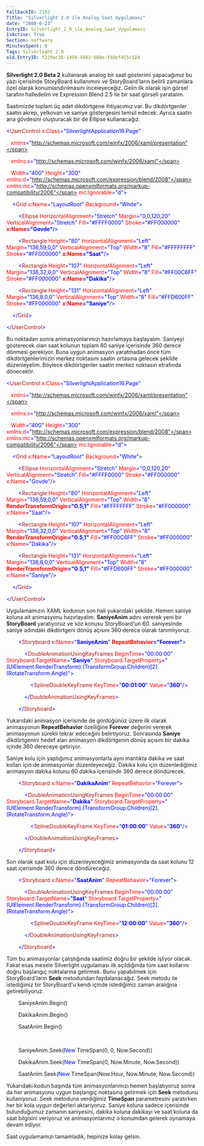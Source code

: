 ```yaml
---
FallbackID: 2102
Title: "Silverlight 2.0 ile Analog Saat Uygulaması"
date: "2008-6-23"
EntryID: Silverlight_2_0_ile_Analog_Saat_Uygulamasi
IsActive: True
Section: software
MinutesSpent: 0
Tags: Silverlight 2.0
old.EntryID: f229ac3b-1499-4982-b80e-fddef455c124
---
```

**Silverlight 2.0 Beta 2** kullanarak analog bir saat gösterimi
yapacağımız bu yazı içerisinde StoryBoard kullanımını ve
StoryBoard'ların belirli zamanlara özel olarak konumlandırılmasını
inceleyeceğiz. Gelin ilk olarak işin görsel tarafını halledelim ve
Expression Blend 2.5 ile bir saat görseli yaratalım.

Saatimizde toplam üç adet dikdörtgene ihtiyacımız var. Bu dikdörtgenler
saatin akrep, yelkovan ve saniye göstergesini temsil edecek. Ayrıca
saatin ana gövdesini oluşturacak bir de Ellipse kullanacağız.

<span style="color: blue;">\<</span><span
style="color: #a31515;">UserControl</span><span style="color: red;">
x</span><span style="color: blue;">:</span><span
style="color: red;">Class</span><span
style="color: blue;">="SilverlightApplication16.Page"</span>

   <span style="color: red;"> xmlns</span><span
style="color: blue;">="http://schemas.microsoft.com/winfx/2006/xaml/presentation"</span>

   <span style="color: red;"> xmlns</span><span
style="color: blue;">:</span><span style="color: red;">x</span><span
style="color: blue;">="http://schemas.microsoft.com/winfx/2006/xaml"</span>

   <span style="color: red;"> Width</span><span
style="color: blue;">="400"</span><span style="color: red;">
Height</span><span style="color: blue;">="300"</span><span
style="color: red;"> xmlns</span><span
style="color: blue;">:</span><span style="color: red;">d</span><span
style="color: blue;">="http://schemas.microsoft.com/expression/blend/2008"</span><span
style="color: red;"> xmlns</span><span
style="color: blue;">:</span><span style="color: red;">mc</span><span
style="color: blue;">="http://schemas.openxmlformats.org/markup-compatibility/2006"</span><span
style="color: red;"> mc</span><span style="color: blue;">:</span><span
style="color: red;">Ignorable</span><span
style="color: blue;">="d"\></span>

<span style="color: #a31515;">    </span><span
style="color: blue;">\<</span><span
style="color: #a31515;">Grid</span><span style="color: red;">
x</span><span style="color: blue;">:</span><span
style="color: red;">Name</span><span
style="color: blue;">="LayoutRoot"</span><span style="color: red;">
Background</span><span style="color: blue;">="White"\></span>

<span style="color: #a31515;">        </span><span
style="color: blue;">\<</span><span
style="color: #a31515;">Ellipse</span><span style="color: red;">
HorizontalAlignment</span><span
style="color: blue;">="Stretch"</span><span style="color: red;">
Margin</span><span style="color: blue;">="0,0,120,20"</span><span
style="color: red;"> VerticalAlignment</span><span
style="color: blue;">="Stretch"</span><span style="color: red;">
Fill</span><span style="color: blue;">="\#FFFF0000"</span><span
style="color: red;"> Stroke</span><span
style="color: blue;">="\#FF000000"</span><span style="color: red;">
**x**</span><span style="color: blue;">**:**</span><span
style="color: red;">**Name**</span><span
style="color: blue;">**="Govde"**/\></span>

<span style="color: #a31515;">        </span><span
style="color: blue;">\<</span><span
style="color: #a31515;">Rectangle</span><span style="color: red;">
Height</span><span style="color: blue;">="80"</span><span
style="color: red;"> HorizontalAlignment</span><span
style="color: blue;">="Left"</span><span style="color: red;">
Margin</span><span style="color: blue;">="136,59,0,0"</span><span
style="color: red;"> VerticalAlignment</span><span
style="color: blue;">="Top"</span><span style="color: red;">
Width</span><span style="color: blue;">="8"</span><span
style="color: red;"> Fill</span><span
style="color: blue;">="\#FFFFFFFF"</span><span style="color: red;">
Stroke</span><span style="color: blue;">="\#FF000000"</span><span
style="color: red;"> **x**</span><span
style="color: blue;">**:**</span><span
style="color: red;">**Name**</span><span
style="color: blue;">**="Saat"**/\></span>

<span style="color: #a31515;">        </span><span
style="color: blue;">\<</span><span
style="color: #a31515;">Rectangle</span><span style="color: red;">
Height</span><span style="color: blue;">="107"</span><span
style="color: red;"> HorizontalAlignment</span><span
style="color: blue;">="Left"</span><span style="color: red;">
Margin</span><span style="color: blue;">="136,32,0,0"</span><span
style="color: red;"> VerticalAlignment</span><span
style="color: blue;">="Top"</span><span style="color: red;">
Width</span><span style="color: blue;">="8"</span> <span
style="color: red;"> Fill</span><span
style="color: blue;">="\#FF00C6FF"</span><span style="color: red;">
Stroke</span><span style="color: blue;">="\#FF000000"</span><span
style="color: red;"> **x**</span><span
style="color: blue;">**:**</span><span
style="color: red;">**Name**</span><span
style="color: blue;">**="Dakika"**/\></span>

<span style="color: #a31515;">        </span><span
style="color: blue;">\<</span><span
style="color: #a31515;">Rectangle</span><span style="color: red;">
Height</span><span style="color: blue;">="131"</span><span
style="color: red;"> HorizontalAlignment</span><span
style="color: blue;">="Left"</span><span style="color: red;">
Margin</span><span style="color: blue;">="136,8,0,0"</span><span
style="color: red;"> VerticalAlignment</span><span
style="color: blue;">="Top"</span><span style="color: red;">
Width</span><span style="color: blue;">="8"</span><span
style="color: red;"> Fill</span><span
style="color: blue;">="\#FFD600FF"</span><span style="color: red;">
Stroke</span><span style="color: blue;">="\#FF000000"</span><span
style="color: red;"> **x**</span><span
style="color: blue;">**:**</span><span
style="color: red;">**Name**</span><span
style="color: blue;">**="Saniye"**/\></span>

<span style="color: #a31515;">    </span><span
style="color: blue;">\</</span><span
style="color: #a31515;">Grid</span><span style="color: blue;">\></span>

<span style="color: blue;">\</</span><span
style="color: #a31515;">UserControl</span><span
style="color: blue;">\></span>

Bu noktadan sonra animasyonlarımızı hazırlamaya başlayalım. Saniyeyi
gösterecek olan saat kolunun toplam 60 saniye içerisinde 360 derece
dönmesi gerekiyor. Buna uygun animasyon yaratmadan önce tüm
dikdörtgenlerimizin merkez noktasını saatin ortasına gelecek şekilde
düzenleyelim. Böylece dikdörtgenler saatin merkez noktasın etrafında
dönecektir.

<span style="color: blue;">\<</span><span
style="color: #a31515;">UserControl</span><span style="color: red;">
x</span><span style="color: blue;">:</span><span
style="color: red;">Class</span><span
style="color: blue;">="SilverlightApplication16.Page"</span>

   <span style="color: red;"> xmlns</span><span
style="color: blue;">="http://schemas.microsoft.com/winfx/2006/xaml/presentation"</span>

   <span style="color: red;"> xmlns</span><span
style="color: blue;">:</span><span style="color: red;">x</span><span
style="color: blue;">="http://schemas.microsoft.com/winfx/2006/xaml"</span>

   <span style="color: red;"> Width</span><span
style="color: blue;">="400"</span><span style="color: red;">
Height</span><span style="color: blue;">="300"</span><span
style="color: red;"> xmlns</span><span
style="color: blue;">:</span><span style="color: red;">d</span><span
style="color: blue;">="http://schemas.microsoft.com/expression/blend/2008"</span><span
style="color: red;"> xmlns</span><span
style="color: blue;">:</span><span style="color: red;">mc</span><span
style="color: blue;">="http://schemas.openxmlformats.org/markup-compatibility/2006"</span><span
style="color: red;"> mc</span><span style="color: blue;">:</span><span
style="color: red;">Ignorable</span><span
style="color: blue;">="d"\></span>

<span style="color: #a31515;">    </span><span
style="color: blue;">\<</span><span
style="color: #a31515;">Grid</span><span style="color: red;">
x</span><span style="color: blue;">:</span><span
style="color: red;">Name</span><span
style="color: blue;">="LayoutRoot"</span><span style="color: red;">
Background</span><span style="color: blue;">="White"\></span>

<span style="color: #a31515;">        </span><span
style="color: blue;">\<</span><span
style="color: #a31515;">Ellipse</span><span style="color: red;">
HorizontalAlignment</span><span
style="color: blue;">="Stretch"</span><span style="color: red;">
Margin</span><span style="color: blue;">="0,0,120,20"</span><span
style="color: red;"> VerticalAlignment</span><span
style="color: blue;">="Stretch"</span><span style="color: red;">
Fill</span><span style="color: blue;">="\#FFFF0000"</span><span
style="color: red;"> Stroke</span><span
style="color: blue;">="\#FF000000"</span><span style="color: red;">
x</span><span style="color: blue;">:</span><span
style="color: red;">Name</span><span
style="color: blue;">="Govde"/\></span>

<span style="color: #a31515;">        </span><span
style="color: blue;">\<</span><span
style="color: #a31515;">Rectangle</span><span style="color: red;">
Height</span><span style="color: blue;">="80"</span><span
style="color: red;"> HorizontalAlignment</span><span
style="color: blue;">="Left"</span><span style="color: red;">
Margin</span><span style="color: blue;">="136,59,0,0"</span><span
style="color: red;"> VerticalAlignment</span><span
style="color: blue;">="Top"</span><span style="color: red;">
Width</span><span style="color: blue;">="8"</span><span
style="color: red;"> **RenderTransformOrigin**</span><span
style="color: blue;">**="0.5,1"**</span><span style="color: red;">
Fill</span><span style="color: blue;">="\#FFFFFFFF"</span><span
style="color: red;"> Stroke</span><span
style="color: blue;">="\#FF000000"</span><span style="color: red;">
x</span><span style="color: blue;">:</span><span
style="color: red;">Name</span><span
style="color: blue;">="Saat"/\></span>

<span style="color: #a31515;">        </span><span
style="color: blue;">\<</span><span
style="color: #a31515;">Rectangle</span><span style="color: red;">
Height</span><span style="color: blue;">="107"</span><span
style="color: red;"> HorizontalAlignment</span><span
style="color: blue;">="Left"</span><span style="color: red;">
Margin</span><span style="color: blue;">="136,32,0,0"</span><span
style="color: red;"> VerticalAlignment</span><span
style="color: blue;">="Top"</span><span style="color: red;">
Width</span><span style="color: blue;">="8"</span><span
style="color: red;"> **RenderTransformOrigin**</span><span
style="color: blue;">**="0.5,1"**</span><span style="color: red;">
Fill</span><span style="color: blue;">="\#FF00C6FF"</span><span
style="color: red;"> Stroke</span><span
style="color: blue;">="\#FF000000"</span><span style="color: red;">
x</span><span style="color: blue;">:</span><span
style="color: red;">Name</span><span
style="color: blue;">="Dakika"/\></span>

<span style="color: #a31515;">        </span><span
style="color: blue;">\<</span><span
style="color: #a31515;">Rectangle</span><span style="color: red;">
Height</span><span style="color: blue;">="131"</span><span
style="color: red;"> HorizontalAlignment</span><span
style="color: blue;">="Left"</span><span style="color: red;">
Margin</span><span style="color: blue;">="136,8,0,0"</span><span
style="color: red;"> VerticalAlignment</span><span
style="color: blue;">="Top"</span><span style="color: red;">
Width</span><span style="color: blue;">="8"</span><span
style="color: red;"> **RenderTransformOrigin**</span><span
style="color: blue;">**="0.5,1"**</span><span style="color: red;">
Fill</span><span style="color: blue;">="\#FFD600FF"</span><span
style="color: red;"> Stroke</span><span
style="color: blue;">="\#FF000000"</span><span style="color: red;">
x</span><span style="color: blue;">:</span><span
style="color: red;">Name</span><span
style="color: blue;">="Saniye"/\></span>

<span style="color: #a31515;">    </span><span
style="color: blue;">\</</span><span
style="color: #a31515;">Grid</span><span style="color: blue;">\></span>

<span style="color: blue;">\</</span><span
style="color: #a31515;">UserControl</span><span
style="color: blue;">\></span>

Uygulamamızın XAML kodunun son hali yukarıdaki şekilde. Hemen saniye
koluna ait animasyonu hazırlayalım. **SaniyeAnim** adını vererek yeni
bir **StoryBoard** yaratıyoruz ve söz konusu StoryBoard'un 60.
saniyesinde saniye adındaki dikdörtgeni dönüş açısını 360 derece olarak
tanımlıyoruz.

<span style="color: #a31515;">        </span><span
style="color: blue;">\<</span><span
style="color: #a31515;">Storyboard</span><span style="color: red;">
x</span><span style="color: blue;">:</span><span
style="color: red;">Name</span><span
style="color: blue;">="**SaniyeAnim**"</span><span style="color: red;">
**RepeatBehavior**</span><span
style="color: blue;">**="Forever"**\></span>

<span style="color: #a31515;">            </span><span
style="color: blue;">\<</span><span
style="color: #a31515;">DoubleAnimationUsingKeyFrames</span><span
style="color: red;"> BeginTime</span><span
style="color: blue;">="00:00:00"</span><span style="color: red;">
Storyboard.TargetName</span><span
style="color: blue;">="**Saniye**"</span><span style="color: red;">
Storyboard.TargetProperty</span><span
style="color: blue;">="(UIElement.RenderTransform).(TransformGroup.Children)[2].(RotateTransform.Angle)"\></span>

<span style="color: #a31515;">                </span><span
style="color: blue;">\<</span><span
style="color: #a31515;">SplineDoubleKeyFrame</span><span
style="color: red;"> KeyTime</span><span
style="color: blue;">="**00:01:00**"</span><span style="color: red;">
Value</span><span style="color: blue;">="**360**"/\></span>

<span style="color: #a31515;">            </span><span
style="color: blue;">\</</span><span
style="color: #a31515;">DoubleAnimationUsingKeyFrames</span><span
style="color: blue;">\></span>

<span style="color: #a31515;">        </span><span
style="color: blue;">\</</span><span
style="color: #a31515;">Storyboard</span><span
style="color: blue;">\></span>

Yukarıdaki animasyon içerisinde de gördüğünüz üzere ilk olarak
animasyonun **RepeatBehavior** özelliğine **Forever** değerini vererek
animasyonun sürekli tekrar edeceğini belirtiyoruz. Sonrasında **Saniye**
dikdörtgenini hedef alan animasyon dikdörtgenin dönüş açısını bir dakika
içinde 360 dereceye getiriyor.

Saniye kolu için yaptığımız animasyonlarla aynı mantıkta dakika ve saat
kolları için de animasyonlar düzenleyeceğiz. Dakika kolu için
düzenlediğimiz animasyon dakika kolunu 60 dakika içerisinde 360 derece
döndürecek.

<span style="color: #a31515;">        </span><span
style="color: blue;">\<</span><span
style="color: #a31515;">Storyboard</span><span style="color: red;">
x</span><span style="color: blue;">:</span><span
style="color: red;">Name</span><span
style="color: blue;">="**DakikaAnim**"</span><span style="color: red;">
RepeatBehavior</span><span style="color: blue;">="Forever"\></span>

<span style="color: #a31515;">            </span><span
style="color: blue;">\<</span><span
style="color: #a31515;">DoubleAnimationUsingKeyFrames</span><span
style="color: red;"> BeginTime</span><span
style="color: blue;">="00:00:00"</span><span style="color: red;">
Storyboard.TargetName</span><span
style="color: blue;">="**Dakika**"</span><span style="color: red;">
Storyboard.TargetProperty</span><span
style="color: blue;">="(UIElement.RenderTransform).(TransformGroup.Children)[2].(RotateTransform.Angle)"\></span>

<span style="color: #a31515;">                </span><span
style="color: blue;">\<</span><span
style="color: #a31515;">SplineDoubleKeyFrame</span><span
style="color: red;"> KeyTime</span><span
style="color: blue;">="**01:00:00**"</span><span style="color: red;">
Value</span><span style="color: blue;">="**360**"/\></span>

<span style="color: #a31515;">            </span><span
style="color: blue;">\</</span><span
style="color: #a31515;">DoubleAnimationUsingKeyFrames</span><span
style="color: blue;">\></span>

<span style="color: #a31515;">        </span><span
style="color: blue;">\</</span><span
style="color: #a31515;">Storyboard</span><span
style="color: blue;">\></span>

Son olarak saat kolu için düzenleyeceğimiz animasyonda da saat kolunu 12
saat içerisinde 360 derece döndüreceğiz.

<span style="color: #a31515;">        </span><span
style="color: blue;">\<</span><span
style="color: #a31515;">Storyboard</span><span style="color: red;">
x</span><span style="color: blue;">:</span><span
style="color: red;">Name</span><span
style="color: blue;">="**SaatAnim**"</span><span style="color: red;">
RepeatBehavior</span><span style="color: blue;">="Forever"\></span>

<span style="color: #a31515;">            </span><span
style="color: blue;">\<</span><span
style="color: #a31515;">DoubleAnimationUsingKeyFrames</span><span
style="color: red;"> BeginTime</span><span
style="color: blue;">="00:00:00"</span><span style="color: red;">
Storyboard.TargetName</span><span
style="color: blue;">="**Saat**"</span><span style="color: red;">
Storyboard.TargetProperty</span><span
style="color: blue;">="(UIElement.RenderTransform).(TransformGroup.Children)[2].(RotateTransform.Angle)"\></span>

<span style="color: #a31515;">                </span><span
style="color: blue;">\<</span><span
style="color: #a31515;">SplineDoubleKeyFrame</span><span
style="color: red;"> KeyTime</span><span
style="color: blue;">="**12:00:00**"</span><span style="color: red;">
Value</span><span style="color: blue;">="**360**"/\></span>

<span style="color: #a31515;">            </span><span
style="color: blue;">\</</span><span
style="color: #a31515;">DoubleAnimationUsingKeyFrames</span><span
style="color: blue;">\></span>

<span style="color: #a31515;">        </span><span
style="color: blue;">\</</span><span
style="color: #a31515;">Storyboard</span><span
style="color: blue;">\></span>

Tüm bu animasyonlar çalıştığında saatimiz doğru bir şekilde işliyor
olacak. Fakat esas mesele Silverlight uygulaması ilk açıldığında tüm
saat kollarını doğru başlangıç noktalarına getirmek. Bunu yapabilmek
için StoryBoard'ların **Seek** metodundan faydalanacağız. Seek metodu
ile istediğimiz bir StoryBoard'u kendi içinde istediğimiz zaman
aralığına getirebiliyoruz.

        SaniyeAnim.Begin()

        DakikaAnim.Begin()

        SaatAnim.Begin()

 

        SaniyeAnim.Seek(<span style="color: blue;">New</span>
TimeSpan(0, 0, Now.Second))

        DakikaAnim.Seek(<span style="color: blue;">New</span>
TimeSpan(0, Now.Minute, Now.Second))

        SaatAnim.Seek(<span style="color: blue;">New</span>
TimeSpan(Now.Hour, Now.Minute, Now.Second))

Yukarıdaki kodun başında tüm animasyonlarımızı hemen başlatıyoruz sonra
da her animasyonu uygun başlangıç noktasına getirmek için **Seek**
metodunu kullanıyoruz. Seek metoduna verdiğimiz **TimeSpan**
parametresini yaratırken her bir kola uygun değerleri aktarıyoruz.
Saniye koluna sadece içerisinde bulunduğumuz zamanın saniyesini, dakika
koluna dakikayı ve saat koluna da saat bilgisini veriyoruz ve
animasyonlarımız o konumdan gelerek oynamaya devam ediyor.

Saat uygulamamızı tamamladık, hepinize kolay gelsin.


